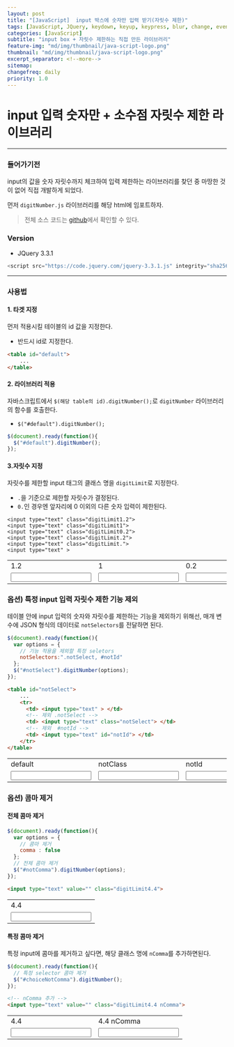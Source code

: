 ```yaml
---
layout: post
title: "[JavaScript]  input 박스에 숫자만 입력 받기(자릿수 제한)"
tags: [JavaScript, JQuery, keydown, keyup, keypress, blur, change, event]
categories: [JavaScript]
subtitle: "input box + 자릿수 제한하는 직접 만든 라이브러리"
feature-img: "md/img/thumbnail/java-script-logo.png"
thumbnail: "md/img/thumbnail/java-script-logo.png"
excerpt_separator: <!--more-->
sitemap:
changefreq: daily
priority: 1.0
---
```


<!--more-->

# input 입력 숫자만 + 소수점 자릿수 제한 라이브러리

---

### 들어가기전

input의 값을 숫자 자릿수까지 체크하여 입력 제한하는 라이브러리를 찾던 중 마땅한 것이 없어 직접 개발하게 되었다.

먼저 `digitNumber.js` 라이브러리를 해당 html에 임포트하자.

> 전체 소스 코드는 [github](https://github.com/gmun/digit-number/blob/master/digitNumber.js)에서 확인할 수 있다.

### Version

- JQuery 3.3.1

``` javascript
<script src="https://code.jquery.com/jquery-3.3.1.js" integrity="sha256-2Kok7MbOyxpgUVvAk/HJ2jigOSYS2auK4Pfzbm7uH60=" crossorigin="anonymous"></script>
```

---

### 사용법

#### 1. 타겟 지정

먼저 적용시킬 테이블의 id 값을 지정한다.

- 반드시 id로 지정한다.

``` html
<table id="default">
    ...
</table>
```

#### 2. 라이브러리 적용

자바스크립트에서 `$(해당 table의 id).digitNumber();`로 `digitNumber` 라이브러리의 함수를 호출한다.

- `$("#default").digitNumber();`

``` javascript
$(document).ready(function(){
  $("#default").digitNumber();
});
```

#### 3.자릿수 지정

자릿수를 제한할 input 태그의 클래스 명을 `digitLimit`로 지정한다.

- `.`을 기준으로 제한할 자릿수가 결정된다.
- `0.`인 경우엔 앞자리에 0 이외의 다른 숫자 입력이 제한된다.

```
<input type="text" class="digitLimit1.2">
<input type="text" class="digitLimit1">
<input type="text" class="digitLimit0.2">
<input type="text" class="digitLimit.2">
<input type="text" class="digitLimit.">
<input type="text" >
```

<div>
<table id="default">
	<tr>
		<td> <label>1.2</label> </td>
		<td> <label>1</label> </td>
		<td> <label>0.2</label> </td>
		<td> <label>.2</label> </td>
    <td> <label>.</label> </td>
		<td> <label>none</label> </td>
	</tr>
	<tr>
		<td> <input type="text" class="digitLimit1.2"> </td>
		<td> <input type="text" class="digitLimit1"> </td>
		<td> <input type="text" class="digitLimit0.2"> </td>
		<td> <input type="text" class="digitLimit.2"> </td>
    <td> <input type="text" class="digitLimit."> </td>
		<td> <input type="text" > </td>
	</tr>
</table>
</div>

### 옵션) 특정 input 입력 자릿수 제한 기능 제외

테이블 안에 input 입력의 숫자와 자릿수를 제한하는 기능을 제외하기 위해선, 매개 변수에 JSON 형식의 데이터로 `notSelectors`를 전달하면 된다.

``` javascript
$(document).ready(function(){
  var options = {
    // 기능 적용을 제외할 특정 seletors
    notSelectors:".notSelect, #notId"
  };
  $("#notSelect").digitNumber(options);
});
```

``` html
<table id="notSelect">
    ...
    <tr>
      <td> <input type="text" > </td>
      <!-- 제외 .notSelect -->
      <td> <input type="text" class="notSelect"> </td>
      <!-- 제외  #notId -->
      <td> <input type="text" id="notId"> </td>
    </tr>
</table>
```

<div>
<table id="notSelect">
	<tr>
		<td> <label>default</label> </td>
		<td> <label>notClass</label> </td>
		<td> <label>notId</label> </td>
	</tr>
	<tr>
		<td> <input type="text" > </td>
		<td> <input type="text" class="notSelect"> </td>
		<td> <input type="text" id="notId"> </td>
	</tr>
</table>
</div>

### 옵션) 콤마 제거

#### 전체 콤마 제거

``` javascript
$(document).ready(function(){
  var options = {
    // 콤마 제거
    comma : false
  };
  // 전체 콤마 제거
  $("#notComma").digitNumber(options);
});
```

``` html
<input type="text" value="" class="digitLimit4.4">
```

<div>
<table id="notComma">
  <tr>
    <td> <label>4.4</label> </td>
  </tr>
	<tr>
		<td> <input type="text" value="" class="digitLimit4.4"> </td>
	</tr>
</table>
</div>

#### 특정 콤마 제거

특정 input에 콤마를 제거하고 싶다면, 해당 클래스 명에 `nComma`를 추가하면된다.

``` javascript
$(document).ready(function(){
  // 특정 selector 콤마 제거
  $("#choiceNotComma").digitNumber();
});
```

``` html
<!-- nComma 추가 -->
<input type="text" value="" class="digitLimit4.4 nComma">
```

<div>
<table id="choiceNotComma">
	<tr>
		<td> <label>4.4</label> </td>
		<td> <label>4.4 nComma</label> </td>
	</tr>
	<tr>
		<td> <input type="text" value="" class="digitLimit4.4"> </td>
		<td> <input type="text" value="" class="digitLimit4.4 nComma"> </td>
	</tr>
</table>
</div>

<script src="https://code.jquery.com/jquery-3.3.1.js" integrity="sha256-2Kok7MbOyxpgUVvAk/HJ2jigOSYS2auK4Pfzbm7uH60=" crossorigin="anonymous"></script>
<script type="text/javascript">
  	$(document).ready(function(){
  		$("#default").digitNumber();

  		var data = {
  					notSelectors:".notSelect, #notId"
  				};
  		$("#notSelect").digitNumber(data);

  		var data1 = {
  				comma : false
  		};
  		$("#notComma").digitNumber(data1);
  		$("#choiceNotComma").digitNumber();
  	});
</script>

<script type="text/javascript">
(function($, undefined) {
	"use strict"; // 엄격모드
	var defaults = {
			author: "Moon"
		   ,since: "2018-12-21"
		   ,project: "digitNumber"
	};

	var nk = $.digitNumber = {version: "1.0"}
	$.fn.digitNumber = function(){
		var callFn	= ""
		   ,options = {};

		for(var i in arguments){
			switch (typeof arguments[i]){
				case "string":
					callFn = arguments[i];
				break;
				case "object":
					options = arguments[i];
				break;
			}
		}

		this.each(function(i, _element) {
			var element = $(_element);
			var nKinds = new DigitNumber(element, callFn, options);
			element.data("digitNumber", nKinds);
			nKinds.render();
		});
	}

	function DigitNumber(element, callFn, options){
		var t = this;

		//export
		t.render 		= render;
		t.core			= core;
		t.initSelectors	= initSelectors(element, options);
		t.options		= options;

		function render(){
			EventManager.call(t, element);
		}

	}

	function EventManager(element){
		var t = this;

		//import
		t.core.call(t);
		t.event.call(t);

		//constract
		(function(){
			var selectors = t.initSelectors;
				setImeMode(selectors);

			t.addEvent(selectors);
		})();


		//ime-mode:disabled
		function setImeMode(selectors){
			$(selectors).css("-webkit-ime-mode", "disabled")
					    .css("-moz-ime-mode", "disabled")
					    .css("-moz-ime-mode", "disabled")
					    .css("-ms-ime-mode", "disabled")
					    .css("ime-mode", "disabled");
		}
	}

	function core(){
		var t = this;

		//import
		t.format = foramt;
		t.event  = event;
		t.digit	 = digit;
		t.regexp = regexp;
	}

	function event(){
		var t = this;

		//import
		t.core.call(t);
		t.regexp.call(t);
		t.format.call(t);
		t.digit.call(t);

		//export
		t.addEvent   = addEvent;
		t.disConnect = disConnect;

		function addEvent(selectors){
			fetchEventSource(selectors);
		}

		function disConnect(event){
			event.preventDefault();				// 현재 이벤트의 기본 동작을 중단한다.
			event.stopPropagation();			// 현재 이벤트가 상위로 전파되지 않도록 중단한다.
			event.stopImmediatePropagation();	// 현재 이벤트가 상위뿐 아니라 현재 레벨에 걸린 다른 이벤트도 동작하지 않도록 중단한다.
		}

		function fetchEventSource(selectors) {
			for(var i in selectors){
				var _selector = selectors[i];

				$(_selector).bind("change blur", function(){
					t.overLimitNumSlice(this);
					$(this).val(t.decimalComma(this, $(this).data("commaYN")));
				}).bind("keydown", function(event){
					event = event || window.event;	// chorme, ie 이벤트 구별

					//value
					var _key = event.key
					   ,_value = $(this).val();

					//위치
					var _point 	  = t.cursorPosition(this)
					   ,_dotPoint = _value.indexOf(".");

					//포함여부
					var _dotIncludeFlag = _dotPoint > -1 ? true : false;

					//자릿수 obj
					var _realLimitDigitObj = t.realLimitDigitObj(this) // 현재
					   ,_realPreDigit  = _realLimitDigitObj[0]
					   ,_realPostDigit = _realLimitDigitObj[1]
					   ,_stdLimitDigitObj  = t.stdLimitDigitObj(this)  // 기준 자릿수 obj
					   ,_stdPreDigit   = _stdLimitDigitObj[0]
					   ,_stdPostDigit  = _stdLimitDigitObj[1];

					var eventActionFlag = (_stdPreDigit === -1 && _stdPostDigit === -1) ? false : true;

					if(	   _key == "Tab"
						|| _key == "ArrowRight"
						|| _key == "ArrowLeft"
						|| _key == "Backspace"
						|| _key == "Delete"
						|| _key == "Home"
						|| _key == "End"
						){
						return;
					}else{
						if(eventActionFlag){
							if(!t.getRegexp("dotAndOnlyNumber").test(_key)){
								t.disConnect(event);
								return false;
							}

							if(_dotIncludeFlag){ //dot include
								if(_key == "."){
									t.disConnect(event);
									return false;
								}
							}else{
								if(_key == "."){
									return;
								}
							}

							if(_point > _dotPoint
								&& _dotPoint > -1){
								//dot post
								if(_stdPostDigit !== -1){
									if(_realPostDigit == _stdPostDigit
										&& !(_stdPreDigit == 0 && _key == 0)){
										t.disConnect(event);
										return false;
									}
								}
							}else{
								//dot pre
								if(_stdPreDigit !== -1){
									if(_realPreDigit == _stdPreDigit){
										if(!(_stdPreDigit == 0 && _key == 0)){
											t.disConnect(event);
											return false;
										}
									}else{
										if( _realPreDigit >_stdPreDigit){
											if(!(!_dotIncludeFlag && _key == ".")){
												t.disConnect(event);
												return false;
											}
										}
									}
								}
							}
						}
					}
					return;
				});
			}
		}


	}

	function regexp(_type){
		var t = this;
		t.getRegexp = (function(_type){
			switch (_type) {
				case "onlyNumber":	//only number
					return /^[0-9]*$/;
				break;
				case "dotAndOnlyNumber": // number or dot
					return /^[0-9]*$|\./;
				break;
				case "stdDigitClass": // stdDigitClass
					return /digitLimit/;
				break;
			}
		});
	}


	function foramt(){
		var t = this;

		//export
		t.decimalComma = decimalComma;

		function decimalComma(_selector, _comma){

			var _value = $(_selector).val().toString().replace(/[^(0-9|\.)]/gi,"") || "";

			var _realObj = _value.split(".")
			   ,_preNum  = _realObj[0] || ""
			   ,_postNum = _realObj[1] || "";

			while(/^0/gi.test(_preNum) && _preNum.length > 1){
				_preNum = _preNum.replace(/^0/gi, "");
			}

			while(/0$/gi.test(_postNum)){
				_postNum = _postNum.replace(/0$/gi, "");
			}

			var dot = _postNum === "" ? "" : ".";

			_preNum = dot === "." && _preNum == "" ? "0" : _preNum;

			if(t.options.comma !== false && !_comma){
				_preNum = comma(_preNum);
			}

			_value = _preNum + dot + _postNum;
			return _value;
		}

		function comma(_x){
			_x = decomma(_x);
			return _x.replace(/\B(?=(\d{3})+(?!\d))/g, ",");
		}

		function decomma(_x){
			return _x.toString().replace(/[^(0-9)]/gi,"");
		}
	}

	function digit(){
		var t = this;

		//import
		t.regexp.call(t);

		//export
		t.cursorPosition 	= cursorPosition;		// 현재 자릿수 반환
		t.overLimitNumSlice = overLimitNumSlice;	// 자릿수 넘어가면 자르기
		t.realLimitDigitObj = realLimitDigitObj;	// 현재 자릿수 obj
		t.stdLimitDigitObj	= stdLimitDigitObj;		// 기준 자릿수 obj

		function cursorPosition(_selector) {
			_selector = $(_selector);
		    var start = _selector[0].selectionStart
		       ,end   = _selector[0].selectionEnd
		       ,diff  = end - start;

			/*
		    if (start >= 0 && start == end) {
		        // do cursor position actions, example:
		        //'Cursor Position: ' + start
		    } else if (start >= 0) {
		        // do ranged select actions, example:
		        //'Cursor Position: ' + start + ' to ' + end + ' (' + diff + ' selected chars)'
		    }
		    */
	  	  return start;
		}

		function overLimitNumSlice(_selector){
			var _realLimitDigitObj = t.realLimitDigitObj(_selector)
			   ,_stdLimitDigitObj  = t.stdLimitDigitObj(_selector);

			var eventActionFlag = (_stdLimitDigitObj[0] === -1 && _stdLimitDigitObj[1] === -1) ? false : true;

			if(eventActionFlag){
				var _value = $(_selector).val().toString().replace(/[^(0-9)|\.]/gi,"");
				if(_value === ""){
					return;
				}
				var _stdPreDigit  = _stdLimitDigitObj[0]
				   ,_stdPostDigit = _stdLimitDigitObj[1]
				   ,realPreDigit  = _realLimitDigitObj[0]
				   ,realPostDigit = _realLimitDigitObj[1];

				var tmpObj = _value.split(".");
				var _preNumb  = tmpObj[0] || "0"
				   ,_postNumb = tmpObj[1] || "0";

				if(_stdPreDigit !== -1){
					_preNumb = _preNumb.substring(0, _stdPreDigit) || 0;
				}

				if(_stdPostDigit !== -1){
					_postNumb = _postNumb.substring(0, _stdPostDigit) || 0;
				}

				_value = _preNumb + "." + _postNumb;

				$(_selector).val(_value);
			}
		}

		function realLimitDigitObj(_selector){
			var _limitObj = [0, 0];

			var _value = $(_selector).val().toString().replace(/[^(0-9)|\.]/gi,"");

			var _tmpObj = _value.split(".");
			if(_tmpObj.length > 0){
				var _preNumb  = _tmpObj[0] || ""
				   ,_postNumb = _tmpObj[1] || "";

				//자릿수
				_preNumb  = _preNumb.length;  // 정수
				_postNumb = _postNumb.length; // 소수점

				_limitObj = [_preNumb, _postNumb];
			}

			return _limitObj;

		}

		function stdLimitDigitObj (_selector){
			var _limitObj = [-1, -1];

			var _classList = $(_selector)[0].classList;
			var _limitDigit = "";

			var _classPattern = t.getRegexp("stdDigitClass");

			for(var i=0, objLength = _classList.length; i<objLength; i++){
				var _className = _classList[i];

				if(_classPattern.test(_className)){
					_limitDigit = _className.replace(_classPattern, "");
				}
			}

			if(_limitDigit !== ""){
				_limitObj = _limitDigit.split(".");
				var _preNumb  = _limitObj[0] || -1
				   ,_postNumb = _limitObj[1] || -1;

				_limitObj = [_preNumb, _postNumb];
			}

			return _limitObj;
		}
	}

	function initSelectors(element, options){
		var _reObj = new Array();

		if(element !== undefined){
			if(element[0].id == ""){
				console.error("ERROR :: Should must you have to ID, not a class name. \nex) $('#id').digitNumber(..);");
				return _reObj;
			}

			var inputSeletors = $("#" + element[0].id + " input");

			var notSeletors = options.notSelectors || "";
				notSeletors = notSeletors.replace(/ /gi, "");

			var _notObj = notSeletors.split(",");

			for(var i=0, tot=inputSeletors.length; i<tot; i++){
				var include = true;

				$(inputSeletors[i]).data("commaYN", $(inputSeletors[i]).hasClass("nComma"));

				for(var idx in _notObj){
					var selector = _notObj[idx].substring(0, 1);
					if(selector !== ""){
						var _nS 	 = _notObj[idx].replace(new RegExp("\\" + selector), "");
						var _nSRegex = new RegExp("\\b(" + _nS + ")\\b", "g");

						var selectorStr;
						switch (selector) {
							case "#":	// id
								selectorStr = inputSeletors[i].id;
							break;

							case ".":	// class
								selectorStr = inputSeletors[i].classList.toString();
							break;
						}

						if(_nSRegex.test(selectorStr)){
							include = false;
							break;
						}
					}
				}

				if(include){
					_reObj.push(inputSeletors[i]);
				}

			}
		}
		return _reObj;
	}

})(jQuery);

</script>
